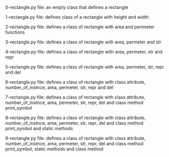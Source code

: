 0-rectangle.py file: an empty class that defines a rectangle

1-rectangle.py file: defines class of a rectangle with height and width

2-rectangle.py file: defines a class of rectangle with area and perimeter functions

3-rectangle.py file: defines a class of rectangle with area, permeter and str

4-rectangle.py file: defines a class of rectangle with area, permeter, str and repr

5-rectangle.py file: defines a class of rectangle with area, permeter, str, repr and del

6-rectangle.py file: defines a class of rectangle with class attribute, number_of_instnce, area, permeter, str, repr and del

7-rectangle.py file: defines a class of rectangle with class attribute, number_of_instnce, area, permeter, str, repr, del and class method print_symbol

8-rectangle.py file: defines a class of rectangle with class attribute, number_of_instnce, area, permeter, str, repr, del and class method print_symbol and static methods

9-rectangle.py file: defines a class of rectangle with class attribute, number_of_instnce, area, permeter, str, repr, del and class method print_symbol, static methods and class method